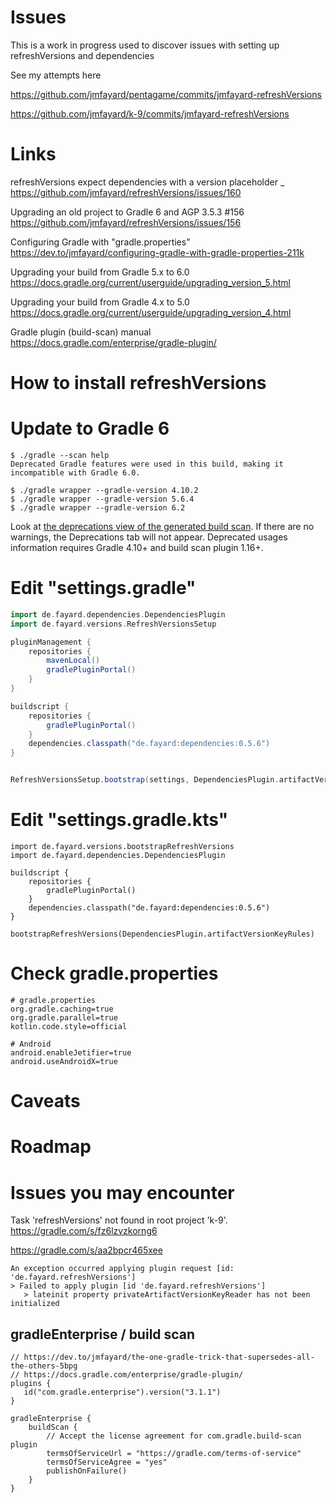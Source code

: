 # Issues

This is a work in progress used to discover issues with setting up refreshVersions and dependencies

See my attempts here

https://github.com/jmfayard/pentagame/commits/jmfayard-refreshVersions

https://github.com/jmfayard/k-9/commits/jmfayard-refreshVersions

# Links

refreshVersions expect dependencies with a version placeholder _
https://github.com/jmfayard/refreshVersions/issues/160

Upgrading an old project to Gradle 6 and AGP 3.5.3 #156
https://github.com/jmfayard/refreshVersions/issues/156

Configuring Gradle with "gradle.properties"
https://dev.to/jmfayard/configuring-gradle-with-gradle-properties-211k

Upgrading your build from Gradle 5.x to 6.0
https://docs.gradle.org/current/userguide/upgrading_version_5.html

Upgrading your build from Gradle 4.x to 5.0
https://docs.gradle.org/current/userguide/upgrading_version_4.html

Gradle plugin (build-scan) manual
https://docs.gradle.com/enterprise/gradle-plugin/

# How to install refreshVersions

# Update to Gradle 6

```
$ ./gradle --scan help
Deprecated Gradle features were used in this build, making it incompatible with Gradle 6.0.

$ ./gradle wrapper --gradle-version 4.10.2
$ ./gradle wrapper --gradle-version 5.6.4
$ ./gradle wrapper --gradle-version 6.2

```

Look at [the deprecations view of the generated build scan](https://gradle.com/enterprise/releases/2018.4). If there are no warnings, the Deprecations tab will not appear. Deprecated usages information requires Gradle 4.10+ and build scan plugin 1.16+.


# Edit "settings.gradle"

```groovy
import de.fayard.dependencies.DependenciesPlugin
import de.fayard.versions.RefreshVersionsSetup

pluginManagement {
    repositories {
        mavenLocal()
        gradlePluginPortal()
    }
}

buildscript {
    repositories {
        gradlePluginPortal()
    }
    dependencies.classpath("de.fayard:dependencies:0.5.6")
}


RefreshVersionsSetup.bootstrap(settings, DependenciesPlugin.artifactVersionKeyRules)
```

# Edit "settings.gradle.kts"

```
import de.fayard.versions.bootstrapRefreshVersions
import de.fayard.dependencies.DependenciesPlugin

buildscript {
    repositories {
        gradlePluginPortal()
    }
    dependencies.classpath("de.fayard:dependencies:0.5.6")
}

bootstrapRefreshVersions(DependenciesPlugin.artifactVersionKeyRules)
```

# Check gradle.properties

```
# gradle.properties
org.gradle.caching=true
org.gradle.parallel=true
kotlin.code.style=official

# Android
android.enableJetifier=true
android.useAndroidX=true

```

# Caveats


# Roadmap


# Issues you may encounter


Task 'refreshVersions' not found in root project 'k-9'.
https://gradle.com/s/fz6lzvzkorng6


https://gradle.com/s/aa2bpcr465xee

```
An exception occurred applying plugin request [id: 'de.fayard.refreshVersions']
> Failed to apply plugin [id 'de.fayard.refreshVersions']
   > lateinit property privateArtifactVersionKeyReader has not been initialized
```


## gradleEnterprise / build scan

```
// https://dev.to/jmfayard/the-one-gradle-trick-that-supersedes-all-the-others-5bpg
// https://docs.gradle.com/enterprise/gradle-plugin/
plugins {
   id("com.gradle.enterprise").version("3.1.1")
}

gradleEnterprise {
    buildScan {
        // Accept the license agreement for com.gradle.build-scan plugin
        termsOfServiceUrl = "https://gradle.com/terms-of-service"
        termsOfServiceAgree = "yes"
        publishOnFailure()
    }
}
```

